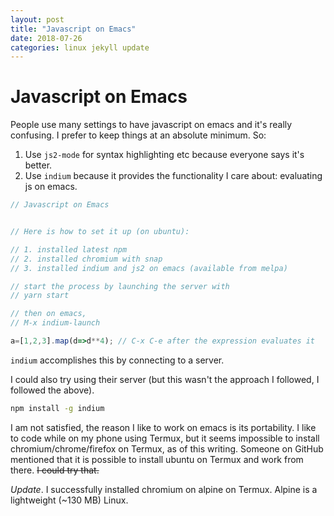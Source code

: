 ```yaml
---
layout: post
title: "Javascript on Emacs"
date: 2018-07-26
categories: linux jekyll update
---
```


# Javascript on Emacs

People use many settings to have javascript on emacs and it's really confusing. I prefer to keep things at an absolute minimum. So:

1. Use `js2-mode` for syntax highlighting etc because everyone says it's better. 
2. Use `indium` because it provides the functionality I care about: evaluating js on emacs.

``` javascript
// Javascript on Emacs


// Here is how to set it up (on ubuntu):

// 1. installed latest npm
// 2. installed chromium with snap
// 3. installed indium and js2 on emacs (available from melpa)

// start the process by launching the server with
// yarn start

// then on emacs,
// M-x indium-launch

a=[1,2,3].map(d=>d**4); // C-x C-e after the expression evaluates it
```

`indium` accomplishes this by connecting to a server.


I could also try using their server (but this wasn't the approach I followed, I followed the above).

``` bash
npm install -g indium
```

I am not satisfied, the reason I like to work on emacs is its portability. I like to code while on my phone using Termux, but it seems impossible to install chromium/chrome/firefox on Termux, as of this writing. Someone on GitHub mentioned that it is possible to install ubuntu on Termux and work from there. ~~I could try that.~~

*Update*. I successfully installed chromium on alpine on Termux. Alpine is a lightweight (~130 MB) Linux. 
